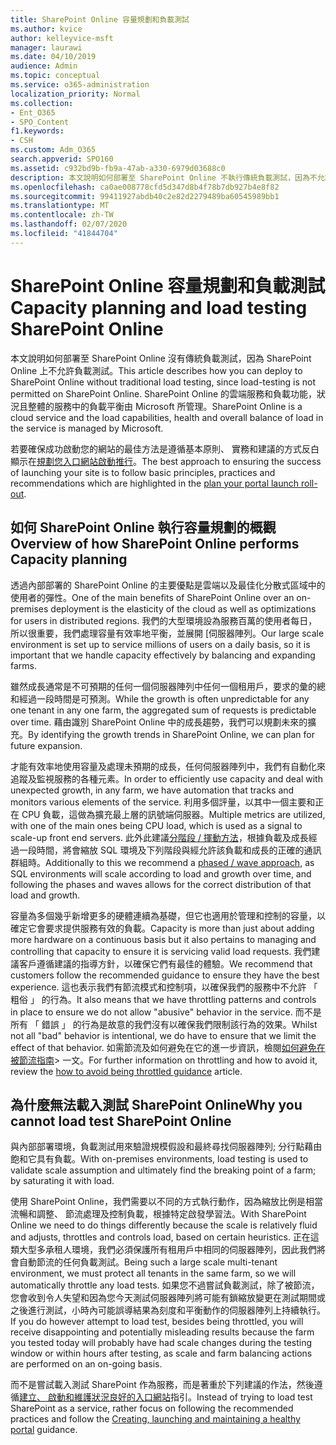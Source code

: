 ```yaml
---
title: SharePoint Online 容量規劃和負載測試
ms.author: kvice
author: kelleyvice-msft
manager: laurawi
ms.date: 04/10/2019
audience: Admin
ms.topic: conceptual
ms.service: o365-administration
localization_priority: Normal
ms.collection:
- Ent_O365
- SPO_Content
f1.keywords:
- CSH
ms.custom: Adm_O365
search.appverid: SPO160
ms.assetid: c932bd9b-fb9a-47ab-a330-6979d03688c0
description: 本文說明如何部署至 SharePoint Online 不執行傳統負載測試，因為不允許使用。
ms.openlocfilehash: ca0ae008778cfd5d347d8b4f78b7db927b4e8f82
ms.sourcegitcommit: 99411927abdb40c2e82d2279489ba60545989bb1
ms.translationtype: MT
ms.contentlocale: zh-TW
ms.lasthandoff: 02/07/2020
ms.locfileid: "41844704"
---
```

# <a name="capacity-planning-and-load-testing-sharepoint-online"></a><span data-ttu-id="15c36-103">SharePoint Online 容量規劃和負載測試</span><span class="sxs-lookup"><span data-stu-id="15c36-103">Capacity planning and load testing SharePoint Online</span></span>
<span data-ttu-id="15c36-104">本文說明如何部署至 SharePoint Online 沒有傳統負載測試，因為 SharePoint Online 上不允許負載測試。</span><span class="sxs-lookup"><span data-stu-id="15c36-104">This article describes how you can deploy to SharePoint Online without traditional load testing, since load-testing is not permitted on SharePoint Online.</span></span> <span data-ttu-id="15c36-105">SharePoint Online 的雲端服務和負載功能，狀況且整體的服務中的負載平衡由 Microsoft 所管理。</span><span class="sxs-lookup"><span data-stu-id="15c36-105">SharePoint Online is a cloud service and the load capabilities, health and overall balance of load in the service is managed by Microsoft.</span></span>
  
<span data-ttu-id="15c36-106">若要確保成功啟動您的網站的最佳方法是遵循基本原則、 實務和建議的方式反白顯示在[規劃您入口網站啟動推行](https://docs.microsoft.com/office365/enterprise/planportallaunchroll-out)。</span><span class="sxs-lookup"><span data-stu-id="15c36-106">The best approach to ensuring the success of launching your site is to follow basic principles, practices and recommendations which are highlighted in the [plan your portal launch roll-out](https://docs.microsoft.com/office365/enterprise/planportallaunchroll-out).</span></span>

## <a name="overview-of-how-sharepoint-online-performs-capacity-planning"></a><span data-ttu-id="15c36-107">如何 SharePoint Online 執行容量規劃的概觀</span><span class="sxs-lookup"><span data-stu-id="15c36-107">Overview of how SharePoint Online performs Capacity planning</span></span> 
<span data-ttu-id="15c36-108">透過內部部署的 SharePoint Online 的主要優點是雲端以及最佳化分散式區域中的使用者的彈性。</span><span class="sxs-lookup"><span data-stu-id="15c36-108">One of the main benefits of SharePoint Online over an on-premises deployment is the elasticity of the cloud as well as optimizations for users in distributed regions.</span></span> <span data-ttu-id="15c36-109">我們的大型環境設為服務百萬的使用者每日，所以很重要，我們處理容量有效率地平衡，並展開 [伺服器陣列。</span><span class="sxs-lookup"><span data-stu-id="15c36-109">Our large scale environment is set up to service millions of users on a daily basis, so it is important that we handle capacity effectively by balancing and expanding farms.</span></span>
  
<span data-ttu-id="15c36-110">雖然成長通常是不可預期的任何一個伺服器陣列中任何一個租用戶，要求的彙的總和經過一段時間是可預測。</span><span class="sxs-lookup"><span data-stu-id="15c36-110">While the growth is often unpredictable for any one tenant in any one farm, the aggregated sum of requests is predictable over time.</span></span> <span data-ttu-id="15c36-111">藉由識別 SharePoint Online 中的成長趨勢，我們可以規劃未來的擴充。</span><span class="sxs-lookup"><span data-stu-id="15c36-111">By identifying the growth trends in SharePoint Online, we can plan for future expansion.</span></span>
  
<span data-ttu-id="15c36-112">才能有效率地使用容量及處理未預期的成長，任何伺服器陣列中，我們有自動化來追蹤及監視服務的各種元素。</span><span class="sxs-lookup"><span data-stu-id="15c36-112">In order to efficiently use capacity and deal with unexpected growth, in any farm, we have automation that tracks and monitors various elements of the service.</span></span> <span data-ttu-id="15c36-113">利用多個評量，以其中一個主要和正在 CPU 負載，這做為擴充最上層的訊號端伺服器。</span><span class="sxs-lookup"><span data-stu-id="15c36-113">Multiple metrics are utilized, with one of the main ones being CPU load, which is used as a signal to scale-up front end servers.</span></span> <span data-ttu-id="15c36-114">此外此建議[分階段 / 揮動方法](https://docs.microsoft.com/office365/enterprise/planportallaunchroll-out)，根據負載及成長經過一段時間，將會縮放 SQL 環境及下列階段與經允許該負載和成長的正確的通訊群組時。</span><span class="sxs-lookup"><span data-stu-id="15c36-114">Additionally to this we recommend a [phased / wave approach](https://docs.microsoft.com/office365/enterprise/planportallaunchroll-out), as SQL environments will scale according to load and growth over time, and following the phases and waves allows for the correct distribution of that load and growth.</span></span> 

<span data-ttu-id="15c36-115">容量為多個幾乎新增更多的硬體連續為基礎，但它也適用於管理和控制的容量，以確定它會要求提供服務有效的負載。</span><span class="sxs-lookup"><span data-stu-id="15c36-115">Capacity is more than just about adding more hardware on a continuous basis but it also pertains to managing and controlling that capacity to ensure it is servicing valid load requests.</span></span> <span data-ttu-id="15c36-116">我們建議客戶遵循建議的指導方針，以確保它們有最佳的體驗。</span><span class="sxs-lookup"><span data-stu-id="15c36-116">We recommend that customers follow the recommended guidance to ensure they have the best experience.</span></span> <span data-ttu-id="15c36-117">這也表示我們有節流模式和控制項，以確保我們的服務中不允許 「 粗俗 」 的行為。</span><span class="sxs-lookup"><span data-stu-id="15c36-117">It also means that we have throttling patterns and controls in place to ensure we do not allow "abusive" behavior in the service.</span></span> <span data-ttu-id="15c36-118">而不是所有 「 錯誤 」 的行為是故意的我們沒有以確保我們限制該行為的效果。</span><span class="sxs-lookup"><span data-stu-id="15c36-118">Whilst not all "bad" behavior is intentional, we do have to ensure that we limit the effect of that behavior.</span></span> <span data-ttu-id="15c36-119">如需節流及如何避免在它的進一步資訊，檢閱[如何避免在被節流指南](https://docs.microsoft.com/sharepoint/dev/general-development/how-to-avoid-getting-throttled-or-blocked-in-sharepoint-online)> 一文。</span><span class="sxs-lookup"><span data-stu-id="15c36-119">For further information on throttling and how to avoid it, review the [how to avoid being throttled guidance](https://docs.microsoft.com/sharepoint/dev/general-development/how-to-avoid-getting-throttled-or-blocked-in-sharepoint-online) article.</span></span>

## <a name="why-you-cannot-load-test-sharepoint-online"></a><span data-ttu-id="15c36-120">為什麼無法載入測試 SharePoint Online</span><span class="sxs-lookup"><span data-stu-id="15c36-120">Why you cannot load test SharePoint Online</span></span>
<span data-ttu-id="15c36-121">與內部部署環境，負載測試用來驗證規模假設和最終尋找伺服器陣列; 分行點藉由飽和它具有負載。</span><span class="sxs-lookup"><span data-stu-id="15c36-121">With on-premises environments, load testing is used to validate scale assumption and ultimately find the breaking point of a farm; by saturating it with load.</span></span> 

<span data-ttu-id="15c36-122">使用 SharePoint Online，我們需要以不同的方式執行動作，因為縮放比例是相當流暢和調整、 節流處理及控制負載，根據特定啟發學習法。</span><span class="sxs-lookup"><span data-stu-id="15c36-122">With SharePoint Online we need to do things differently because the scale is relatively fluid and adjusts, throttles and controls load, based on certain heuristics.</span></span> <span data-ttu-id="15c36-123">正在這類大型多承租人環境，我們必須保護所有租用戶中相同的伺服器陣列，因此我們將會自動節流的任何負載測試。</span><span class="sxs-lookup"><span data-stu-id="15c36-123">Being such a large scale multi-tenant environment, we must protect all tenants in the same farm, so we will automatically throttle any load tests.</span></span> <span data-ttu-id="15c36-124">如果您不過嘗試負載測試，除了被節流，您會收到令人失望和因為您今天測試伺服器陣列將可能有鎖縮放變更在測試期間或之後進行測試，小時內可能誤導結果為刻度和平衡動作的伺服器陣列上持續執行。</span><span class="sxs-lookup"><span data-stu-id="15c36-124">If you do however attempt to load test, besides being throttled, you will receive disappointing and potentially misleading results because the farm you tested today will probably have had scale changes during the testing window or within hours after testing, as scale and farm balancing actions are performed on an on-going basis.</span></span>

<span data-ttu-id="15c36-125">而不是嘗試載入測試 SharePoint 作為服務，而是著重於下列建議的作法，然後遵循[建立、 啟動和維護狀況良好的入口網站](https://go.microsoft.com/fwlink/?linkid=2105838)指引。</span><span class="sxs-lookup"><span data-stu-id="15c36-125">Instead of trying to load test SharePoint as a service, rather focus on following the recommended practices and follow the [Creating, launching and maintaining a healthy portal](https://go.microsoft.com/fwlink/?linkid=2105838) guidance.</span></span>
